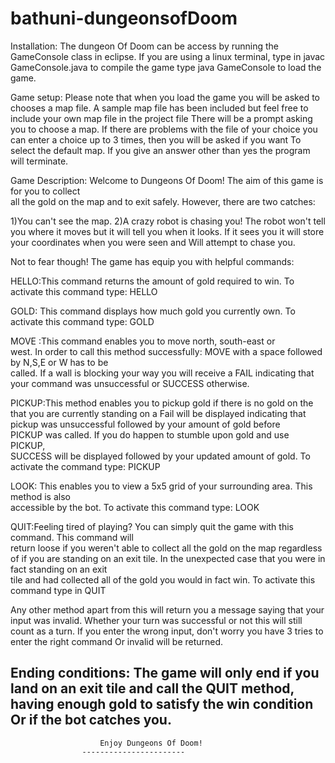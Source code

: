 # bathuni-dungeonsofDoom
Installation: The dungeon Of Doom can be access by running the GameConsole class in eclipse.
If you are using a linux terminal, type in javac GameConsole.java to compile the game type
java GameConsole to load the game.

Game setup: Please note that when you load the game you will be asked to chooses a map file.
	    A sample map file has been included but feel free to include your own map file in the project file
	    There will be a prompt asking you to choose a map. 
	    If there are problems with the file of your choice you can enter a choice up to 3 times, 
	    then you will be asked if you want To select the default map. 
            If you give an answer other than yes the program will terminate.


Game Description: Welcome to Dungeons Of Doom! The aim of this game is for you to collect                        
                  all the gold on the map and to exit safely. However, there are two catches:
                  
 1)You can't see the map.
 2)A crazy robot is chasing you! The robot won't tell you where it moves but it will 
   tell you when it looks. If it sees you it will store your coordinates when you were seen and Will attempt to chase you.
 
Not to fear though! The game has equip you with helpful commands:
                  
HELLO:This command returns the amount of gold required to win. To activate this command type: HELLO
                
GOLD: This command displays how much gold you currently own. To activate this command type: GOLD
                
MOVE <direction>:This command enables you to move north, south-east or      
		 west. In order to call this method successfully:
	         MOVE with a space followed by N,S,E or W has to be         
		 called. If a wall is blocking your way you will receive a FAIL 
	         indicating that your command was unsuccessful or SUCCESS
                 otherwise.                                                                          
	

PICKUP:This method enables you to pickup gold if there is no gold on the         
       that you are currently standing on a Fail will be displayed 
       indicating that pickup was unsuccessful followed by your amount of gold before   
       PICKUP was called. If you do happen to stumble upon gold and use PICKUP,   
       SUCCESS will be displayed followed by your updated amount of gold. To activate the command type: PICKUP
                 
LOOK: This enables you to view a 5x5 grid of your surrounding area. This method is also  
      accessible by the bot. To activate this command type: LOOK
                 

QUIT:Feeling tired of playing? You can simply quit the game with this command. This command will  
     return loose if you weren't able to collect all the gold on the map regardless of if you are 
     standing on an exit tile. In the unexpected case that you were in fact standing on an exit    
     tile and had collected all of the gold you would in fact win. To activate this command type in QUIT

 Any other method apart from this will return you a message saying that your input was 
 invalid. Whether your turn was successful or not this will still count as a turn.
 If you enter the wrong input, don't worry you have 3 tries to enter the right command
 Or invalid will be returned.

Ending conditions:
The game will only end if you land on an exit tile and call the QUIT method, 
having enough gold to satisfy the win condition
Or if the bot catches you.
-------------------------------------------------------------------------------------------------------------
              

     					Enjoy Dungeons Of Doom!
					-----------------------
